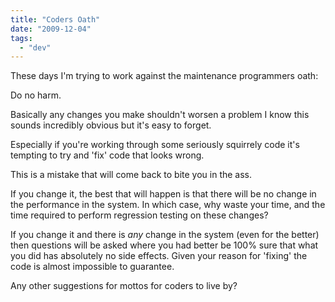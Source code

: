 ```yaml
---
title: "Coders Oath"
date: "2009-12-04"
tags: 
  - "dev"
---
```


These days I'm trying to work against the maintenance programmers oath:

Do no harm.

Basically any changes you make shouldn't worsen a problem I know this sounds incredibly obvious but it's easy to forget.

Especially if you're working through some seriously squirrely code it's tempting to try and 'fix' code that looks wrong.

This is a mistake that will come back to bite you in the ass.

If you change it, the best that will happen is that there will be no change in the performance in the system. In which case, why waste your time, and the time required to perform regression testing on these changes?

If you change it and there is _any_ change in the system (even for the better) then questions will be asked where you had better be 100% sure that what you did has absolutely no side effects. Given your reason for 'fixing' the code is almost impossible to guarantee.

Any other suggestions for mottos for coders to live by?
